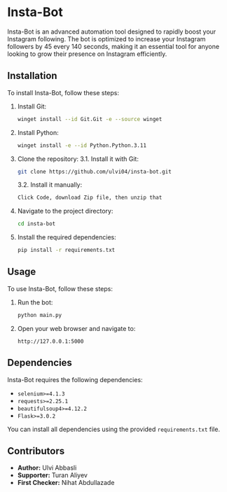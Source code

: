 # Insta-Bot

Insta-Bot is an advanced automation tool designed to rapidly boost your Instagram following. The bot is optimized to increase your Instagram followers by 45 every 140 seconds, making it an essential tool for anyone looking to grow their presence on Instagram efficiently.

## Installation

To install Insta-Bot, follow these steps:

1. Install Git:
    ```bash
    winget install --id Git.Git -e --source winget
    ```
    
2. Install Python:
    ```bash
    winget install -e --id Python.Python.3.11
    ```

3. Clone the repository:
   3.1. Install it with Git:
   ```bash
   git clone https://github.com/ulvi04/insta-bot.git
    ```
   3.2. Install it manually:
    ```bash
   Click Code, download Zip file, then unzip that
    ```

5. Navigate to the project directory:
    ```bash
    cd insta-bot
    ```

6. Install the required dependencies:
    ```bash
    pip install -r requirements.txt
    ```

## Usage

To use Insta-Bot, follow these steps:

1. Run the bot:
    ```bash
    python main.py
    ```

2. Open your web browser and navigate to:
    ```
    http://127.0.0.1:5000
    ```

## Dependencies

Insta-Bot requires the following dependencies:

- `selenium>=4.1.3`
- `requests>=2.25.1`
- `beautifulsoup4>=4.12.2`
- `Flask>=3.0.2`

You can install all dependencies using the provided `requirements.txt` file.

## Contributors

- **Author:** Ulvi Abbasli
- **Supporter:** Turan Aliyev
- **First Checker:** Nihat Abdullazade

